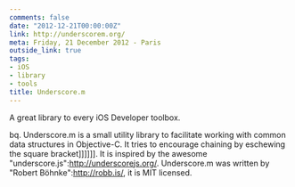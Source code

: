 ```yaml
---
comments: false
date: "2012-12-21T00:00:00Z"
link: http://underscorem.org/
meta: Friday, 21 December 2012 - Paris
outside_link: true
tags:
- iOS
- library
- tools
title: Underscore.m
---
```


A great library to every iOS Developer toolbox.

bq. Underscore.m is a small utility library to facilitate working with common data structures in Objective-C. It tries to encourage chaining by eschewing the square bracket]]]]]].
It is inspired by the awesome "underscore.js":http://underscorejs.org/.
	Underscore.m was written by "Robert Böhnke":http://robb.is/, it is MIT licensed.
